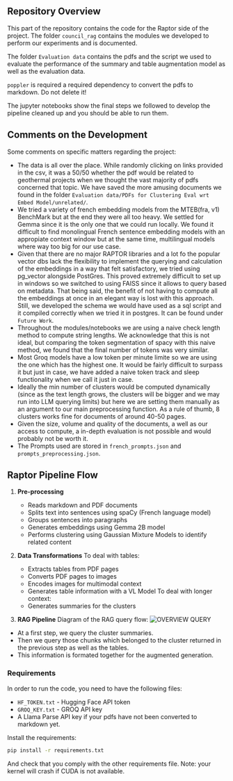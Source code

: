## Repository Overview

This part of the repository contains the code for the Raptor side of the project.
The folder `council_rag` contains the modules we developed to perform our experiments and is documented.

The folder `Evaluation data` contains the pdfs and the script we used to evaluate the performance of the summary and table augmentation model as well as the evaluation data.

`poppler` is required a required dependency to convert the pdfs to markdown. Do not delete it!

The jupyter notebooks show the final steps we followed to develop the pipeline cleaned up and you should be able to run them.

## Comments on the Development

Some comments on specific matters regarding the project:

   - The data is all over the place. While randomly clicking on links provided in the csv, it was a 50/50 whether the pdf would be related to geothermal projects when we thought the vast majority of pdfs concerned that topic. We have saved the more amusing documents we found in the folder `Evaluation data/PDFs for Clustering Eval wrt Embed Model/unrelated/`.
   - We tried a variety of french embedding models from the MTEB(fra, v1) BenchMark but at the end they were all too heavy. We settled for Gemma since it is the only one that we could run locally. We found it difficult to find monolingual French sentence embedding models with an appropiate context window but at the same time, multilingual models where way too big for our use case.
   - Given that there are no major RAPTOR libraries and a lot fo the popular vector dbs lack the flexibility to implement the querying and calculation of the embeddings in a way that felt satisfactory, we tried using pg_vector alongside PostGres. This proved extremely difficult to set up in windows so we switched to using FAISS since it allows to query based on metadata. That being said, the benefit of not having to compute all the embeddings at once in an elegant way is lost with this approach. Still, we developed the schema we would have used as a sql script and it compiled correctly when we tried it in postgres. It can be found under `Future Work`.
   - Throughout the modules/notebooks we are using a naive check length method to compute string lengths. We acknowledge that this is not ideal, but comparing the token segmentation of spacy with this naive method, we found that the final number of tokens was very similar.
   - Most Groq models have a low token per minute limite so we are using the one which has the highest one. It would be fairly difficult to surpass it but just in case, we have added a naive token track and sleep functionality when we call it just in case.
   - Ideally the min number of clusters would be computed dynamically (since as the text length grows, the clusters will be bigger and we may run into LLM querying limits) but here we are setting them manually as an argument to our main preprocessing function. As a rule of thumb, 8 clusters works fine for documents of around 40-50 pages.
   - Given the size, volume and quality of the documents, a well as our access to compute, a in-depth evaluation is not possible and would probably not be worth it.
   - The Prompts used are stored in `french_prompts.json` and `prompts_preprocessing.json`.
## Raptor Pipeline Flow

1. **Pre-processing**
   - Reads markdown and PDF documents
   - Splits text into sentences using spaCy (French language model)
   - Groups sentences into paragraphs
   - Generates embeddings using Gemma 2B model
   - Performs clustering using Gaussian Mixture Models to identify related content

2. **Data Transformations**
To deal with tables:
   - Extracts tables from PDF pages
   - Converts PDF pages to images
   - Encodes images for multimodal context
   - Generates table information with a VL Model
To deal with longer context:
   - Generates summaries for the clusters

3. **RAG Pipeline**
Diagram of the RAG query flow:
![OVERVIEW QUERY](https://github.com/user-attachments/assets/a559f7e0-62db-455f-859f-86b27a53eb10)

- At a first step, we query the cluster summaries.
- Then we query those chunks which belonged to the cluster returned in the previous step as well as the tables.
- This information is formated together for the augmented generation.


### Requirements

In order to run the code, you need to have the following files:
- `HF_TOKEN.txt` - Hugging Face API token
- `GROQ_KEY.txt` - GROQ API key
- A Llama Parse API key if your pdfs have not been converted to markdown yet.

Install the requirements:
```bash
pip install -r requirements.txt
```
And check that you comply with the other requirements file. Note: your kernel will crash if CUDA is not available.
